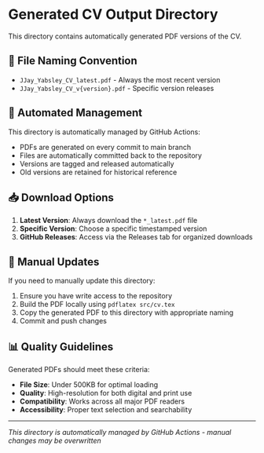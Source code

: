 # Generated CV Output Directory

This directory contains automatically generated PDF versions of the CV.

## 📄 File Naming Convention

- `JJay_Yabsley_CV_latest.pdf` - Always the most recent version
- `JJay_Yabsley_CV_v{version}.pdf` - Specific version releases

## 🤖 Automated Management

This directory is automatically managed by GitHub Actions:
- PDFs are generated on every commit to main branch
- Files are automatically committed back to the repository
- Versions are tagged and released automatically
- Old versions are retained for historical reference

## 📥 Download Options

1. **Latest Version**: Always download the `*_latest.pdf` file
2. **Specific Version**: Choose a specific timestamped version
3. **GitHub Releases**: Access via the Releases tab for organized downloads

## 🔧 Manual Updates

If you need to manually update this directory:
1. Ensure you have write access to the repository
2. Build the PDF locally using `pdflatex src/cv.tex`
3. Copy the generated PDF to this directory with appropriate naming
4. Commit and push changes

## 📊 Quality Guidelines

Generated PDFs should meet these criteria:
- **File Size**: Under 500KB for optimal loading
- **Quality**: High-resolution for both digital and print use
- **Compatibility**: Works across all major PDF readers
- **Accessibility**: Proper text selection and searchability

---

*This directory is automatically managed by GitHub Actions - manual changes may be overwritten*